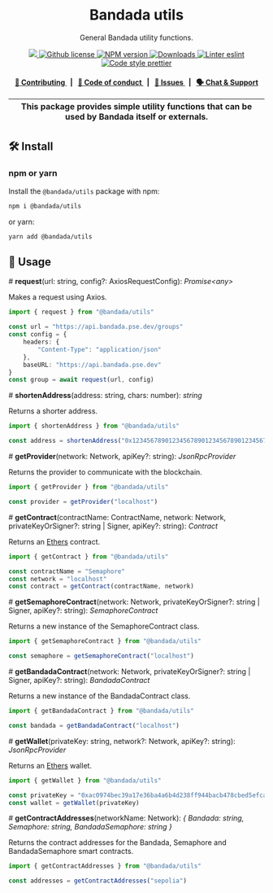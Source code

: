 <p align="center">
    <h1 align="center">
        Bandada utils
    </h1>
    <p align="center">General Bandada utility functions.</p>
</p>

<p align="center">
    <a href="https://github.com/bandada-infra/bandada">
        <img src="https://img.shields.io/badge/project-Bandada-blue.svg?style=flat-square">
    </a>
    <a href="https://github.com/bandada-infra/bandada/blob/main/LICENSE">
        <img alt="Github license" src="https://img.shields.io/github/license/bandada-infra/bandada.svg?style=flat-square">
    </a>
    <a href="https://www.npmjs.com/package/@bandada/utils">
        <img alt="NPM version" src="https://img.shields.io/npm/v/@bandada/utils?style=flat-square" />
    </a>
    <a href="https://npmjs.org/package/@bandada/utils">
        <img alt="Downloads" src="https://img.shields.io/npm/dm/@bandada/utils.svg?style=flat-square" />
    </a>
    <a href="https://eslint.org/">
        <img alt="Linter eslint" src="https://img.shields.io/badge/linter-eslint-8080f2?style=flat-square&logo=eslint" />
    </a>
    <a href="https://prettier.io/">
        <img alt="Code style prettier" src="https://img.shields.io/badge/code%20style-prettier-f8bc45?style=flat-square&logo=prettier" />
    </a>
</p>

<div align="center">
    <h4>
        <a href="https://github.com/bandada-infra/bandada/blob/main/CONTRIBUTING.md">
            👥 Contributing
        </a>
        <span>&nbsp;&nbsp;|&nbsp;&nbsp;</span>
        <a href="https://github.com/bandada-infra/bandada/blob/main/CODE_OF_CONDUCT.md">
            🤝 Code of conduct
        </a>
        <span>&nbsp;&nbsp;|&nbsp;&nbsp;</span>
        <a href="https://github.com/bandada-infra/bandada/contribute">
            🔎 Issues
        </a>
        <span>&nbsp;&nbsp;|&nbsp;&nbsp;</span>
        <a href="https://discord.com/invite/sF5CT5rzrR">
            🗣️ Chat &amp; Support
        </a>
    </h4>
</div>

| This package provides simple utility functions that can be used by Bandada itself or externals. |
| ----------------------------------------------------------------------------------------------- |

## 🛠 Install

### npm or yarn

Install the `@bandada/utils` package with npm:

```bash
npm i @bandada/utils
```

or yarn:

```bash
yarn add @bandada/utils
```

## 📜 Usage

\# **request**(url: string, config?: AxiosRequestConfig): _Promise\<any>_

Makes a request using Axios.

```ts
import { request } from "@bandada/utils"

const url = "https://api.bandada.pse.dev/groups"
const config = {
    headers: {
        "Content-Type": "application/json"
    },
    baseURL: "https://api.bandada.pse.dev"
}
const group = await request(url, config)
```

\# **shortenAddress**(address: string, chars: number): _string_

Returns a shorter address.

```ts
import { shortenAddress } from "@bandada/utils"

const address = shortenAddress("0x1234567890123456789012345678901234567890")
```

\# **getProvider**(network: Network, apiKey?: string): _JsonRpcProvider_

Returns the provider to communicate with the blockchain.

```ts
import { getProvider } from "@bandada/utils"

const provider = getProvider("localhost")
```

\# **getContract**(contractName: ContractName, network: Network, privateKeyOrSigner?: string | Signer, apiKey?: string): _Contract_

Returns an [Ethers](https://docs.ethers.org/) contract.

```ts
import { getContract } from "@bandada/utils"

const contractName = "Semaphore"
const network = "localhost"
const contract = getContract(contractName, network)
```

\# **getSemaphoreContract**(network: Network, privateKeyOrSigner?: string | Signer, apiKey?: string): _SemaphoreContract_

Returns a new instance of the SemaphoreContract class.

```ts
import { getSemaphoreContract } from "@bandada/utils"

const semaphore = getSemaphoreContract("localhost")
```

\# **getBandadaContract**(network: Network, privateKeyOrSigner?: string | Signer, apiKey?: string): _BandadaContract_

Returns a new instance of the BandadaContract class.

```ts
import { getBandadaContract } from "@bandada/utils"

const bandada = getBandadaContract("localhost")
```

\# **getWallet**(privateKey: string, network?: Network, apiKey?: string): _JsonRpcProvider_

Returns an [Ethers](https://docs.ethers.org/) wallet.

```ts
import { getWallet } from "@bandada/utils"

const privateKey = "0xac0974bec39a17e36ba4a6b4d238ff944bacb478cbed5efcae784d7bf4f2ff80"
const wallet = getWallet(privateKey)
```

\# **getContractAddresses**(networkName: Network): _{
Bandada: string,
Semaphore: string,
BandadaSemaphore: string
}_

Returns the contract addresses for the Bandada, Semaphore and BandadaSemaphore smart contracts.

```ts
import { getContractAddresses } from "@bandada/utils"

const addresses = getContractAddresses("sepolia")
```
